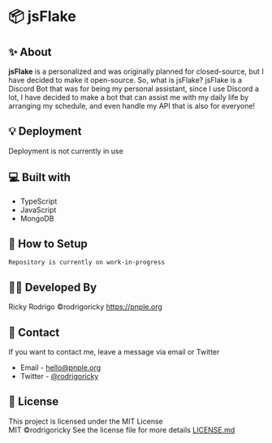 # 📦 jsFlake

## ✨ About

**jsFlake** is a personalized and was originally planned for closed-source, but I have decided to make it open-source. So, what is jsFlake? jsFlake is a Discord Bot that was for being my personal assistant, since I use Discord a lot, I have decided to make a bot that can assist me with my daily life by arranging my schedule, and even handle my API that is also for everyone!

## 💡 Deployment

Deployment is not currently in use

## 💻 Built with

- TypeScript
- JavaScript
- MongoDB


## 🍃 How to Setup

`Repository is currently on work-in-progress`

## 👨‍💻 Developed By

Ricky Rodrigo
©rodrigoricky 
https://pnple.org

## 💬 Contact

If you want to contact me, leave a message via email or Twitter

- Email - <hello@pnple.org>
- Twitter - [@rodrigoricky](https://twitter.com/rodrigorickyph)

## 📜 License

This project is licensed under the MIT License  
MIT ©rodrigoricky
See the license file for more details [LICENSE.md](https://github.com/rodrigoricky/jsflake/blob/main/LICENSE)
